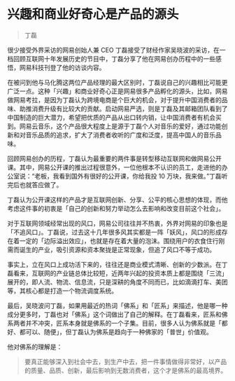 # 兴趣和商业好奇心是产品的源头

> 丁磊

很少接受外界采访的网易创始人兼 CEO 丁磊接受了财经作家吴晓波的采访，在一档回顾互联网十年发展历史的节目中，丁磊分享了他在网易创办历程中的一些感悟，网易科技刊登了他的访谈内容。

在被问到他与马化腾这两位产品经理的最大区别时，丁磊说自己的兴趣相比可能更广泛一点。这种「兴趣」和商业好奇心正是网易很多产品孵化的源头，比如，网易做网易考拉，是因为丁磊认为跨境电商是个巨大的机会，对于提升中国消费者的品味、助推消费升级有比较大的贡献。启动网易严选，则是丁磊及其邮箱团队看到了中国制造的巨大潜力，希望把优质的产品从出口转内销，让中国消费者有机会买到。网易云音乐，这个产品很大程度上是源于丁磊个人对音乐的爱好，通过功能创新和对音乐品质的追求，扩大了消费者收听的广度和泛度，提高中国人的音乐品味。

回顾网易创办的历程，丁磊认为最重要的两件事是转型移动互联网和做网易公开课。其中，网易公开课的推出过程很意外，一位他根本不认识的员工，走进他的办公室说：“老板，我看到国外有很好的公开课，你给我投 10 万块，我来做。”丁磊听完后也就答应做了。

丁磊认为公开课这样的产品才是互联网创新、分享、公平的核心思想的体现，而他考虑这件事的初衷是「自己的创新和努力举动怎么去影响和改变目前这个社会」。

对于互联网领域经常出现的风口，网易公司往往并不热衷，外界对网易的印象也是「不追风口」。丁磊说，过去这十几年很多风其实都是一阵「妖风」，风口的形成存在着一定的「边际溢出效应」，也就是存在着大量的泡沫。围绕用户的衣食住行刚需而诞生的产业，吸引资源和资本聚拢是正常现象，但追了风口不等于成功。

事实上，立在风口上成功活下来的，往往还是商业模式清晰、创新的少数派。在丁磊看来，互联网的产业链总体比较短，近两年兴起的投资本质上都是围绕「三流」展开的，即人流、物流、信息流，只是深耕的角度不同而已，比如滴滴打车、美团等，其核心都是打造一个物流调度系统。

最后，吴晓波问丁磊，如果用最近的热词「佛系」和「匠系」来描述，他是哪一种成分更多时，丁磊也对「佛系」这个词做出了自己的解释。在丁磊看来，匠系和佛系两者并不冲突，匠系本身就是佛系的一个子集。目前，很多人认为佛系就是「都好、都可以、随便」，但丁磊认为佛系是趋向于一种佛家的「普世」价值观。

他对佛系的理解是：

> 要真正能够深入到社会中去，到生产中去，把一件事情做得非常好，以产品的质量、品质、创新，最后影响到无数消费者，这个才是佛系的最高境界。
